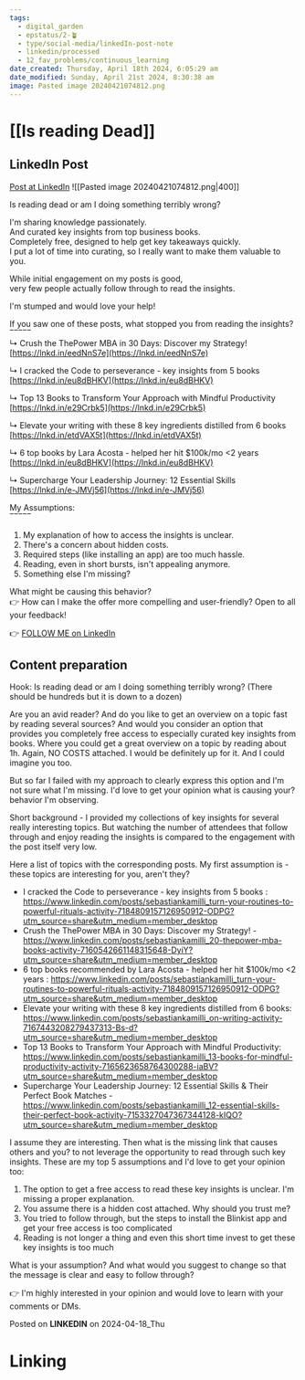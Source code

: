 ```yaml
---
tags:
  - digital_garden
  - epstatus/2-🪴
  - type/social-media/linkedIn-post-note
  - linkedin/processed
  - 12_fav_problems/continuous_learning
date_created: Thursday, April 18th 2024, 6:05:29 am
date_modified: Sunday, April 21st 2024, 8:30:38 am
image: Pasted image 20240421074812.png
---
```

# [[Is reading Dead]]
## LinkedIn Post
[Post at LinkedIn](https://www.linkedin.com/posts/sebastiankamilli_is-reading-dead-or-am-i-doing-something-terribly-activity-7186619556642107393-_2_M?utm_source=share&utm_medium=member_desktop)
![[Pasted image 20240421074812.png|400]]

Is reading dead or am I doing something terribly wrong?  
  
I'm sharing knowledge passionately.  
And curated key insights from top business books.  
Completely free, designed to help get key takeaways quickly.  
I put a lot of time into curating, so I really want to make them valuable to you.  
  
While initial engagement on my posts is good,  
very few people actually follow through to read the insights.  
  
I'm stumped and would love your help!  
  
If you saw one of these posts, what stopped you from reading the insights?  
‾‾‾‾‾  
↳ Crush the ThePower MBA in 30 Days: Discover my Strategy!  
[https://lnkd.in/eedNnS7e](https://lnkd.in/eedNnS7e)  
  
↳ I cracked the Code to perseverance - key insights from 5 books  
[https://lnkd.in/eu8dBHKV](https://lnkd.in/eu8dBHKV)  
  
↳ Top 13 Books to Transform Your Approach with Mindful Productivity  
[https://lnkd.in/e29Crbk5](https://lnkd.in/e29Crbk5)  
  
↳ Elevate your writing with these 8 key ingredients distilled from 6 books  
[https://lnkd.in/etdVAX5t](https://lnkd.in/etdVAX5t)  
  
↳ 6 top books by Lara Acosta - helped her hit $100k/mo <2 years  
[https://lnkd.in/eu8dBHKV](https://lnkd.in/eu8dBHKV)  
  
↳ Supercharge Your Leadership Journey: 12 Essential Skills  
[https://lnkd.in/e-JMVj56](https://lnkd.in/e-JMVj56)  
  
My Assumptions:  
‾‾‾‾‾  
1) My explanation of how to access the insights is unclear.  
2) There's a concern about hidden costs.  
3) Required steps (like installing an app) are too much hassle.  
4) Reading, even in short bursts, isn't appealing anymore.  
5) Something else I'm missing?  
  
What might be causing this behavior?  
👉 How can I make the offer more compelling and user-friendly? Open to all your feedback!

👉 [FOLLOW ME on LinkedIn](https://www.linkedin.com/comm/mynetwork/discovery-see-all?usecase=PEOPLE_FOLLOWS&followMember=sebastiankamilli)

## Content preparation

Hook:
Is reading dead or am I doing something terribly wrong?
(There should be hundreds but it is down to a dozen)

Are you an avid reader? And do you like to get an overview on a topic fast by reading several sources? And would you consider an option that provides you completely free access to especially curated key insights from books. Where you could get a great overview on a topic by reading about 1h. Again, NO COSTS attached.
I would be definitely up for it. And I could imagine you too. 

But so far I failed with my approach to clearly express this option and I'm not sure what I'm missing.  I'd love to get your opinion what is causing your? behavior I'm observing. 

Short background - I provided my collections of key insights for several really interesting topics. But watching the number of attendees that follow through and enjoy reading the insights is compared to the engagement with the post itself very low. 

Here a list of topics with the corresponding posts. My first assumption is - these topics are interesting for you, aren't they?
+ I cracked the Code to perseverance - key insights from 5 books : https://www.linkedin.com/posts/sebastiankamilli_turn-your-routines-to-powerful-rituals-activity-7184809157126950912-ODPG?utm_source=share&utm_medium=member_desktop
+ Crush the ThePower MBA in 30 Days: Discover my Strategy! - https://www.linkedin.com/posts/sebastiankamilli_20-thepower-mba-books-activity-7160542661148315648-DyiY?utm_source=share&utm_medium=member_desktop
+ 6 top books recommended by Lara Acosta - helped her hit $100k/mo <2 years : https://www.linkedin.com/posts/sebastiankamilli_turn-your-routines-to-powerful-rituals-activity-7184809157126950912-ODPG?utm_source=share&utm_medium=member_desktop
+ Elevate your writing with these 8 key ingredients distilled from 6 books: https://www.linkedin.com/posts/sebastiankamilli_on-writing-activity-7167443208279437313-Bs-d?utm_source=share&utm_medium=member_desktop
+ Top 13 Books to Transform Your Approach with Mindful Productivity: https://www.linkedin.com/posts/sebastiankamilli_13-books-for-mindful-productivity-activity-7165623658764300288-iaBV?utm_source=share&utm_medium=member_desktop
+ Supercharge Your Leadership Journey: 12 Essential Skills & Their Perfect Book Matches - https://www.linkedin.com/posts/sebastiankamilli_12-essential-skills-their-perfect-book-activity-7153327047367344128-kIQO?utm_source=share&utm_medium=member_desktop

I assume they are interesting. Then what is the missing link that causes others and you? to not leverage the opportunity to read through such key insights. These are my top 5 assumptions and I'd love to get your opinion too:

1) The option to get a free access to read these key insights is unclear. I'm missing a proper explanation.
2) You assume there is a hidden cost attached. Why should you trust me?
3) You tried to follow through, but the steps to install the Blinkist app and get your free access is too complicated
4) Reading is not longer a thing and even this short time invest to get these key insights is too much

What is your assumption? And what would you suggest to change so that the message is clear and easy to follow through?

👉 I'm highly interested in your opinion and would love to learn with your comments or DMs. 

Posted on **LINKEDIN** on 2024-04-18_Thu
# Linking